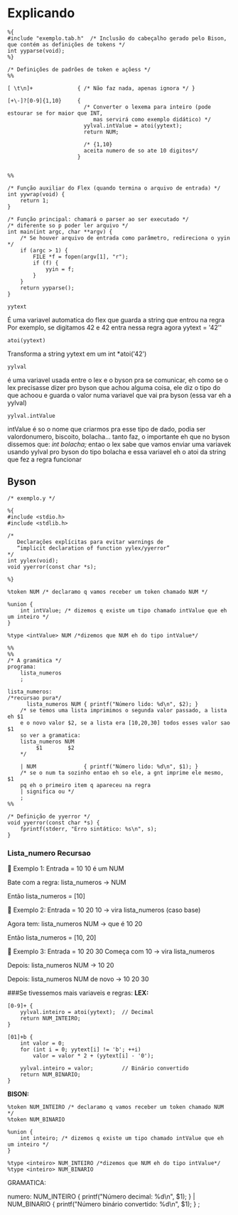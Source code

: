# Explicando

```
%{
#include "exemplo.tab.h"  /* Inclusão do cabeçalho gerado pelo Bison, que contém as definições de tokens */
int yyparse(void); 
%}

/* Definições de padrões de token e açõess */
%%

[ \t\n]+              { /* Não faz nada, apenas ignora */ }

[+\-]?[0-9]{1,10}     {
                        /* Converter o lexema para inteiro (pode estourar se for maior que INT, 
                           mas servirá como exemplo didático) */
                        yylval.intValue = atoi(yytext);
                        return NUM;

                        /* {1,10}
                        aceita numero de so ate 10 digitos*/
                      }


%%

/* Função auxiliar do Flex (quando termina o arquivo de entrada) */
int yywrap(void) {
    return 1;
}

/* Função principal: chamará o parser ao ser executado */
/* diferente so p poder ler arquivo */
int main(int argc, char **argv) {
    /* Se houver arquivo de entrada como parâmetro, redireciona o yyin */
    if (argc > 1) {
        FILE *f = fopen(argv[1], "r");
        if (f) {
            yyin = f;
        }
    }
    return yyparse();
}
```


```yytext```

É uma variavel automatica do flex que guarda a string que entrou na regra
Por exemplo, se digitamos 42 e 42 entra nessa regra agora yytext = '42''

```atoi(yytext)```

Transforma a string yytext em um int
*atoi('42')

```yylval```

é uma variavel usada entre o lex e o byson pra se comunicar, eh como se o lex precisasse dizer pro byson que achou alguma coisa, ele diz o tipo do que achoou e guarda o valor numa variavel que vai pra byson (essa var eh a yylval)

```yylval.intValue```

intValue é so o nome que criarmos pra esse tipo de dado, podia ser valordonumero, biscoito, bolacha... tanto faz, o importante eh que no byson dissemos que:
*int bolacha;*
entao o lex sabe que vamos enviar uma variavek usando yylval pro byson do tipo bolacha e essa variavel eh o atoi da string que fez a regra funcionar

## Byson

```
/* exemplo.y */

%{
#include <stdio.h>
#include <stdlib.h>

/* 
   Declarações explícitas para evitar warnings de 
   “implicit declaration of function yylex/yyerror”
*/
int yylex(void);
void yyerror(const char *s);

%}

%token NUM /* declaramo q vamos receber um token chamado NUM */

%union {
    int intValue; /* dizemos q existe um tipo chamado intValue que eh um inteiro */
}

%type <intValue> NUM /*dizemos que NUM eh do tipo intValue*/

%%
%%
/* A gramática */
programa:
    lista_numeros
    ;

lista_numeros:
/*recursao pura*/
      lista_numeros NUM { printf("Número lido: %d\n", $2); }
    /* se temos uma lista imprimimos o segunda valor passado, a lista eh $1
    e o novo valor $2, se a lista era [10,20,30] todos esses valor sao $1 
    so ver a gramatica:
    lista_numeros NUM
         $1        $2
    */

    | NUM               { printf("Número lido: %d\n", $1); }
    /* se o num ta sozinho entao eh so ele, a gnt imprime ele mesmo, $1
    pq eh o primeiro item q apareceu na regra 
    | significa ou */
    ;
%%

/* Definição de yyerror */
void yyerror(const char *s) {
    fprintf(stderr, "Erro sintático: %s\n", s);
}
```

### Lista_numero Recursao
🔁 Exemplo 1: Entrada = 10
10 é um NUM

Bate com a regra: lista_numeros → NUM

Então lista_numeros = [10]

🔁 Exemplo 2: Entrada = 10 20
10 → vira lista_numeros (caso base)

Agora tem: lista_numeros NUM → que é 10 20

Então lista_numeros = [10, 20]

🔁 Exemplo 3: Entrada = 10 20 30
Começa com 10 → vira lista_numeros

Depois: lista_numeros NUM → 10 20

Depois: lista_numeros NUM de novo → 10 20 30


###Se tivessemos mais variaveis e regras:
**LEX:**

```
[0-9]+ {
    yylval.inteiro = atoi(yytext);  // Decimal
    return NUM_INTEIRO;
}

[01]+b {
    int valor = 0;
    for (int i = 0; yytext[i] != 'b'; ++i)
        valor = valor * 2 + (yytext[i] - '0');

    yylval.inteiro = valor;         // Binário convertido
    return NUM_BINARIO;
}
```

**BISON:**

```
%token NUM_INTEIRO /* declaramo q vamos receber um token chamado NUM */
%token NUM_BINARIO

%union {
    int inteiro; /* dizemos q existe um tipo chamado intValue que eh um inteiro */
}

%type <inteiro> NUM_INTEIRO /*dizemos que NUM eh do tipo intValue*/
%type <inteiro> NUM_BINARIO
```

GRAMATICA:

numero:
      NUM_INTEIRO  { printf("Número decimal: %d\n", $1); }
    | NUM_BINARIO  { printf("Número binário convertido: %d\n", $1); }
    ;
